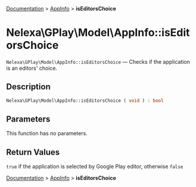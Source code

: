 [Documentation](../../README.md) > [AppInfo](README.md) > **isEditorsChoice**

# Nelexa\GPlay\Model\AppInfo::isEditorsChoice
`Nelexa\GPlay\Model\AppInfo::isEditorsChoice` — Checks if the application is an editors' choice.

## Description
```php
Nelexa\GPlay\Model\AppInfo::isEditorsChoice ( void ) : bool
```

## Parameters
This function has no parameters.

## Return Values
`true` if the application is selected by Google Play editor, otherwise `false`

[Documentation](../../README.md) > [AppInfo](README.md) > **isEditorsChoice**
